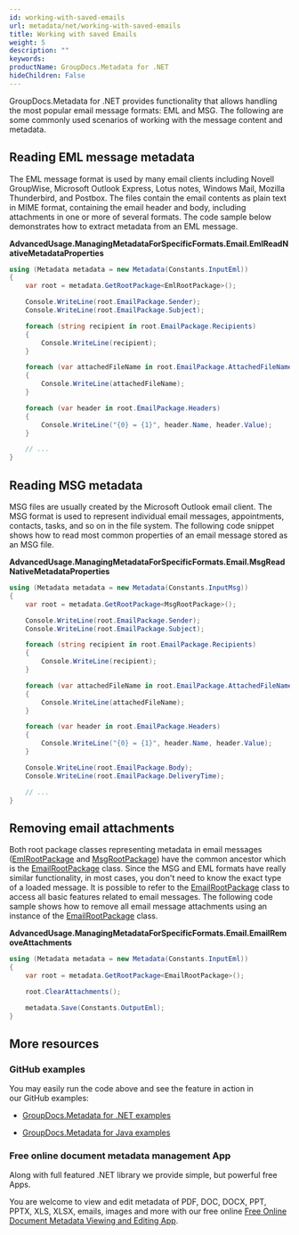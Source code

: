 ```yaml
---
id: working-with-saved-emails
url: metadata/net/working-with-saved-emails
title: Working with saved Emails
weight: 5
description: ""
keywords: 
productName: GroupDocs.Metadata for .NET
hideChildren: False
---
```

GroupDocs.Metadata for .NET provides functionality that allows handling the most popular email message formats: EML and MSG. The following are some commonly used scenarios of working with the message content and metadata.

## Reading EML message metadata

The EML message format is used by many email clients including Novell GroupWise, Microsoft Outlook Express, Lotus notes, Windows Mail, Mozilla Thunderbird, and Postbox. The files contain the email contents as plain text in MIME format, containing the email header and body, including attachments in one or more of several formats. The code sample below demonstrates how to extract metadata from an EML message.

**AdvancedUsage.ManagingMetadataForSpecificFormats.Email.EmlReadNativeMetadataProperties**

```csharp
using (Metadata metadata = new Metadata(Constants.InputEml))
{
	var root = metadata.GetRootPackage<EmlRootPackage>();

	Console.WriteLine(root.EmailPackage.Sender);
	Console.WriteLine(root.EmailPackage.Subject);

	foreach (string recipient in root.EmailPackage.Recipients)
	{
		Console.WriteLine(recipient);
	}

	foreach (var attachedFileName in root.EmailPackage.AttachedFileNames)
	{
		Console.WriteLine(attachedFileName);
	}

	foreach (var header in root.EmailPackage.Headers)
	{
		Console.WriteLine("{0} = {1}", header.Name, header.Value);
	}

	// ...
}
```

## Reading MSG metadata

MSG files are usually created by the Microsoft Outlook email client. The MSG format is used to represent individual email messages, appointments, contacts, tasks, and so on in the file system. The following code snippet shows how to read most common properties of an email message stored as an MSG file.

**AdvancedUsage.ManagingMetadataForSpecificFormats.Email.MsgReadNativeMetadataProperties**

```csharp
using (Metadata metadata = new Metadata(Constants.InputMsg))
{
	var root = metadata.GetRootPackage<MsgRootPackage>();

	Console.WriteLine(root.EmailPackage.Sender);
	Console.WriteLine(root.EmailPackage.Subject);

	foreach (string recipient in root.EmailPackage.Recipients)
	{
		Console.WriteLine(recipient);
	}

	foreach (var attachedFileName in root.EmailPackage.AttachedFileNames)
	{
		Console.WriteLine(attachedFileName);
	}

	foreach (var header in root.EmailPackage.Headers)
	{
		Console.WriteLine("{0} = {1}", header.Name, header.Value);
	}

	Console.WriteLine(root.EmailPackage.Body);
	Console.WriteLine(root.EmailPackage.DeliveryTime);

	// ...
}
```

## Removing email attachments

Both root package classes representing metadata in email messages ([EmlRootPackage](https://apireference.groupdocs.com/net/metadata/groupdocs.metadata.formats.email/emlrootpackage) and [MsgRootPackage](https://apireference.groupdocs.com/net/metadata/groupdocs.metadata.formats.email/msgrootpackage)) have the common ancestor which is the [EmailRootPackage](https://apireference.groupdocs.com/net/metadata/groupdocs.metadata.formats.email/emailrootpackage) class. Since the MSG and EML formats have really similar functionality, in most cases, you don't need to know the exact type of a loaded message. It is possible to refer to the [EmailRootPackage](https://apireference.groupdocs.com/net/metadata/groupdocs.metadata.formats.email/emailrootpackage) class to access all basic features related to email messages. The following code sample shows how to remove all email message attachments using an instance of the [EmailRootPackage](https://apireference.groupdocs.com/net/metadata/groupdocs.metadata.formats.email/emailrootpackage) class.

**AdvancedUsage.ManagingMetadataForSpecificFormats.Email.EmailRemoveAttachments**

```csharp
using (Metadata metadata = new Metadata(Constants.InputEml))
{
	var root = metadata.GetRootPackage<EmailRootPackage>();

	root.ClearAttachments();

	metadata.Save(Constants.OutputEml);
}
```

## More resources

### GitHub examples

You may easily run the code above and see the feature in action in our GitHub examples:

*   [GroupDocs.Metadata for .NET examples](https://github.com/groupdocs-metadata/GroupDocs.Metadata-for-.NET)
    
*   [GroupDocs.Metadata for Java examples](https://github.com/groupdocs-metadata/GroupDocs.Metadata-for-Java)
    

### Free online document metadata management App

Along with full featured .NET library we provide simple, but powerful free Apps.

You are welcome to view and edit metadata of PDF, DOC, DOCX, PPT, PPTX, XLS, XLSX, emails, images and more with our free online [Free Online Document Metadata Viewing and Editing App](https://products.groupdocs.app/metadata).
